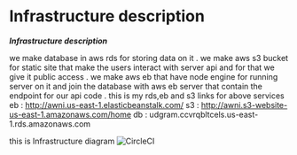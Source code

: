 # Infrastructure description
***Infrastructure description***

we make database in aws rds for storing data on it .
we make aws s3 bucket for static site that make the users interact with server api and for that we give it public access .
we make aws eb that have node engine for running server on it and join the database with aws eb server that contain the endpoint for our api code .
this is my rds,eb and s3 links for above services
eb : http://awni.us-east-1.elasticbeanstalk.com/
s3 : http://awni.s3-website-us-east-1.amazonaws.com/home
db : udgram.ccvrqbltcels.us-east-1.rds.amazonaws.com

this is Infrastructure diagram
![CircleCI](./diagram/aws.png)